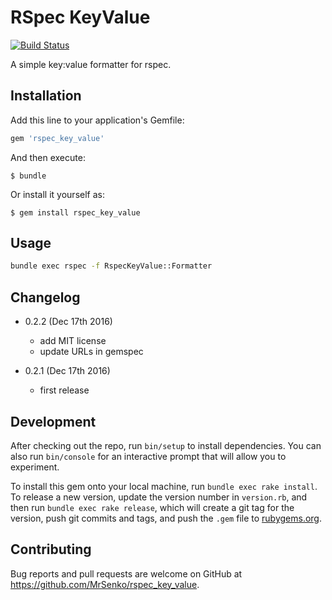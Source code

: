 # RSpec KeyValue

[![Build Status](https://travis-ci.org/MrSenko/rspec_key_value.svg?branch=master)](https://travis-ci.org/MrSenko/rspec_key_value)

A simple key:value formatter for rspec.

## Installation

Add this line to your application's Gemfile:

```ruby
gem 'rspec_key_value'
```

And then execute:

    $ bundle

Or install it yourself as:

    $ gem install rspec_key_value

## Usage

```bash
bundle exec rspec -f RspecKeyValue::Formatter
```

## Changelog

* 0.2.2 (Dec 17th 2016)
    - add MIT license
    - update URLs in gemspec

* 0.2.1 (Dec 17th 2016)
    - first release

## Development

After checking out the repo, run `bin/setup` to install dependencies.
You can also run `bin/console` for an interactive prompt that will allow you to experiment.

To install this gem onto your local machine, run `bundle exec rake install`.
To release a new version, update the version number in `version.rb`, and then run
`bundle exec rake release`, which will create a git tag for the version,
push git commits and tags, and push the `.gem` file to [rubygems.org](https://rubygems.org).

## Contributing

Bug reports and pull requests are welcome on GitHub at https://github.com/MrSenko/rspec_key_value.
